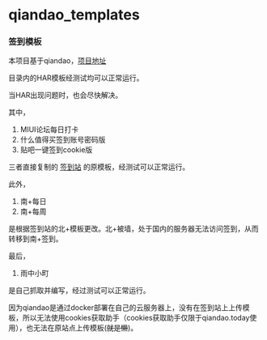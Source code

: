 # qiandao_templates

### 签到模板

本项目基于qiandao，[项目地址](https://github.com/binux/qiandao)

目录内的HAR模板经测试均可以正常运行。

当HAR出现问题时，也会尽快解决。

其中，

1. MIUI论坛每日打卡
2. 什么值得买签到账号密码版
3. 贴吧一键签到cookie版

三者直接复制的 [签到站](http://www.qiandao.today) 的原模板，经测试可以正常运行。

此外，

1. 南+每日
2. 南+每周

是根据签到站的北+模板更改。北+被墙，处于国内的服务器无法访问签到，从而转移到南+签到。

最后，

1. 雨中小町

是自己抓取并编写，经过测试可以正常运行。

因为qiandao是通过docker部署在自己的云服务器上，没有在签到站上上传模板，所以无法使用cookies获取助手（cookies获取助手仅限于qiandao.today使用），也无法在原站点上传模板(~~就是懒~~)。

